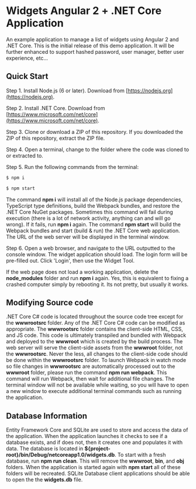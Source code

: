 # Widgets Angular 2 + .NET Core Application

An example application to manage a list of widgets using Angular 2 and .NET Core. This is the initial release of this demo application. It will be further enhanced to support hashed password, user manager, better user experience, etc...

## Quick Start

Step 1. Install Node.js (6 or later). Download from [https://nodejs.org](https://nodejs.org).

Step 2. Install .NET Core. Download from [https://www.microsoft.com/net/core](https://www.microsoft.com/net/core).

Step 3. Clone or download a ZIP of this repository. If you downloaded the ZIP of this repository, extract the ZIP file.

Step 4. Open a terminal, change to the folder where the code was cloned to or extracted to.

Step 5. Run the following commands from the terminal:

```bash
$ npm i

$ npm start
```

The command **npm i** will install all of the Node.js package dependencies, TypeScript type definitions, build the Webpack bundles, and restore the .NET Core NuGet packages. Sometimes this command will fail during execution (there is a lot of network activity, anything can and will go wrong). If it fails, run **npm i** again. The command **npm start** will build the Webpack bundles and start (build & run) the .NET Core web application. The URL of the web server will be displayed in the terminal window.

Step 6. Open a web browser, and navigate to the URL outputted to the console window. The widget application should load. The login form will be pre-filled out. Click 'Login', then use the Widget Tool.

If the web page does not load a working application, delete the **node_modules** folder and run **npm i** again. Yes, this is equivalent to fixing a crashed computer simply by rebooting it. Its not pretty, but usually it works.

## Modifying Source code

.NET Core C# code is located throughout the source code tree except for the **wwwrootsrc** folder. Any of the .NET Core C# code can be modified as appropriate. The **wwwrootsrc** folder contains the client-side HTML, CSS, and JS code. This code is ultimately transpiled and bundled with Webpack and deployed to the **wwwroot** which is created by the build process. The web server will serve the client-side assets from the **wwwroot** folder, not the **wwwrootsrc**. Never the less, all changes to the client-side code should be done within the **wwwrootsrc** folder. To launch Webpack in watch mode so file changes in **wwwrootsrc** are automatically processed out to the **wwwroot** folder, please run the command **npm run webpack**. This command will run Webpack, then wait for additional file changes. The terminal window will not be available while waiting, so you will have to open a new window to execute additional terminal commands such as running the application.

## Database Information

Entity Framework Core and SQLite are used to store and access the data of the application. When the application launches it checks to see if a database exists, and if does not, then it creates one and populates it with data. The database is located in **${project-root}/bin/Debug/netcoreapp1.0/widgets.db**. To start with a fresh database, run **npm run clean**. This will remove the **wwwroot**, **bin**, and **obj** folders. When the application is started again with **npm start** all of these folders will be recreated. SQLite Database client applications should be able to open the the **widgets.db** file.